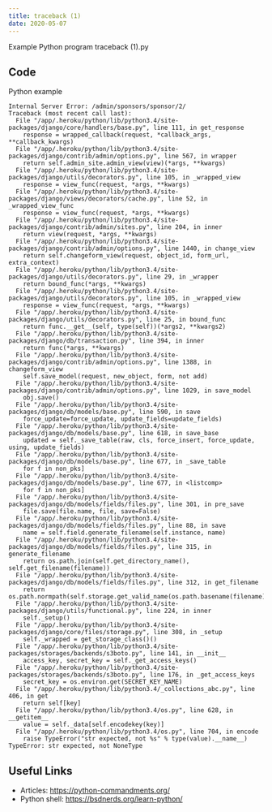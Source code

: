 ```yaml
---
title: traceback (1)
date: 2020-05-07
---
```

Example Python program traceback (1).py


## Code

Python example

    Internal Server Error: /admin/sponsors/sponsor/2/
    Traceback (most recent call last):
      File "/app/.heroku/python/lib/python3.4/site-packages/django/core/handlers/base.py", line 111, in get_response
        response = wrapped_callback(request, *callback_args, **callback_kwargs)
      File "/app/.heroku/python/lib/python3.4/site-packages/django/contrib/admin/options.py", line 567, in wrapper
        return self.admin_site.admin_view(view)(*args, **kwargs)
      File "/app/.heroku/python/lib/python3.4/site-packages/django/utils/decorators.py", line 105, in _wrapped_view
        response = view_func(request, *args, **kwargs)
      File "/app/.heroku/python/lib/python3.4/site-packages/django/views/decorators/cache.py", line 52, in _wrapped_view_func
        response = view_func(request, *args, **kwargs)
      File "/app/.heroku/python/lib/python3.4/site-packages/django/contrib/admin/sites.py", line 204, in inner
        return view(request, *args, **kwargs)
      File "/app/.heroku/python/lib/python3.4/site-packages/django/contrib/admin/options.py", line 1440, in change_view
        return self.changeform_view(request, object_id, form_url, extra_context)
      File "/app/.heroku/python/lib/python3.4/site-packages/django/utils/decorators.py", line 29, in _wrapper
        return bound_func(*args, **kwargs)
      File "/app/.heroku/python/lib/python3.4/site-packages/django/utils/decorators.py", line 105, in _wrapped_view
        response = view_func(request, *args, **kwargs)
      File "/app/.heroku/python/lib/python3.4/site-packages/django/utils/decorators.py", line 25, in bound_func
        return func.__get__(self, type(self))(*args2, **kwargs2)
      File "/app/.heroku/python/lib/python3.4/site-packages/django/db/transaction.py", line 394, in inner
        return func(*args, **kwargs)
      File "/app/.heroku/python/lib/python3.4/site-packages/django/contrib/admin/options.py", line 1388, in changeform_view
        self.save_model(request, new_object, form, not add)
      File "/app/.heroku/python/lib/python3.4/site-packages/django/contrib/admin/options.py", line 1029, in save_model
        obj.save()
      File "/app/.heroku/python/lib/python3.4/site-packages/django/db/models/base.py", line 590, in save
        force_update=force_update, update_fields=update_fields)
      File "/app/.heroku/python/lib/python3.4/site-packages/django/db/models/base.py", line 618, in save_base
        updated = self._save_table(raw, cls, force_insert, force_update, using, update_fields)
      File "/app/.heroku/python/lib/python3.4/site-packages/django/db/models/base.py", line 677, in _save_table
        for f in non_pks]
      File "/app/.heroku/python/lib/python3.4/site-packages/django/db/models/base.py", line 677, in <listcomp>
        for f in non_pks]
      File "/app/.heroku/python/lib/python3.4/site-packages/django/db/models/fields/files.py", line 301, in pre_save
        file.save(file.name, file, save=False)
      File "/app/.heroku/python/lib/python3.4/site-packages/django/db/models/fields/files.py", line 88, in save
        name = self.field.generate_filename(self.instance, name)
      File "/app/.heroku/python/lib/python3.4/site-packages/django/db/models/fields/files.py", line 315, in generate_filename
        return os.path.join(self.get_directory_name(), self.get_filename(filename))
      File "/app/.heroku/python/lib/python3.4/site-packages/django/db/models/fields/files.py", line 312, in get_filename
        return os.path.normpath(self.storage.get_valid_name(os.path.basename(filename)))
      File "/app/.heroku/python/lib/python3.4/site-packages/django/utils/functional.py", line 224, in inner
        self._setup()
      File "/app/.heroku/python/lib/python3.4/site-packages/django/core/files/storage.py", line 308, in _setup
        self._wrapped = get_storage_class()()
      File "/app/.heroku/python/lib/python3.4/site-packages/storages/backends/s3boto.py", line 141, in __init__
        access_key, secret_key = self._get_access_keys()
      File "/app/.heroku/python/lib/python3.4/site-packages/storages/backends/s3boto.py", line 176, in _get_access_keys
        secret_key = os.environ.get(SECRET_KEY_NAME)
      File "/app/.heroku/python/lib/python3.4/_collections_abc.py", line 406, in get
        return self[key]
      File "/app/.heroku/python/lib/python3.4/os.py", line 628, in __getitem__
        value = self._data[self.encodekey(key)]
      File "/app/.heroku/python/lib/python3.4/os.py", line 704, in encode
        raise TypeError("str expected, not %s" % type(value).__name__)
    TypeError: str expected, not NoneType

## Useful Links

- Articles: https://python-commandments.org/
- Python shell: https://bsdnerds.org/learn-python/
